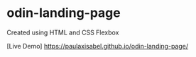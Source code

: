 # odin-landing-page
Created using HTML and CSS Flexbox

[Live Demo]
 https://paulaxisabel.github.io/odin-landing-page/
